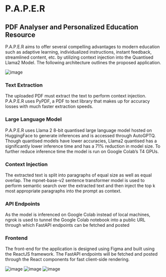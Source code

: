 # P.A.P.E.R
## PDF Analyser and Personalized Education Resource

P.A.P.E.R aims to offer several compelling advantages to modern education such as adaptive learning, individualized instructions, instant feedback, streamlined content, etc. by utilizing context injection into the Quantised Llama2 Model. The following architecture outlines the proposed application.

![image](https://github.com/dr4g0n7ly/P.A.P.E.R/assets/82759046/eba1c083-a245-468a-851b-2d8eb641a1f1)


### Text Extraction
The uploaded PDF must extract the text to perform context injection.  P.A.P.E.R uses PyPDF, a PDF to text library that makes up for accuracy losses with much faster extraction speeds.

### Large Language Model
 P.A.P.E.R uses Llama 2 8-bit quantised large language model hosted on HuggingFace to generate inferences and is accessed through AutoGPTQ. Though quantised models have lower accuracies, Llama2 quantised has a significantly lower inference time and has a 71% reduction in model size. To further reduce inference time the model is run on Google Colab’s T4 GPUs.

### Context Injection
The extracted text is split into paragraphs of equal size as well as equal overlap. The mpnet-base-v2 sentence transformer model is used to perform semantic search over the extracted text and then inject the top k most appropriate paragraphs into the prompt as context.

### API Endpoints
As the model is inferenced on Google Colab instead of local machines, ngrok is used to tunnel the Google Colab notebook into a public URL through which FastAPI endpoints can be fetched and posted

### Frontend
The front-end for the application is designed using Figma and built using the ReactJS framework. The FastAPI endpoints will be fetched and posted through the React components for fast client-side rendering.

![image](https://github.com/dr4g0n7ly/P.A.P.E.R/assets/82759046/7f37d434-3e4b-4272-9345-f1da0bb21c17)
![image](https://github.com/dr4g0n7ly/P.A.P.E.R/assets/82759046/8c3319b9-8698-49d0-a549-1df7c0ab6f44)
![image](https://github.com/dr4g0n7ly/P.A.P.E.R/assets/82759046/c7ed254e-9670-42bc-aac8-3e8fc612455a)
